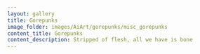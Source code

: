 ```yaml
---
layout: gallery
title: Gorepunks
image_folder: images/AiArt/gorepunks/misc_gorepunks
content_title: Gorepunks
content_description: Stripped of flesh, all we have is bone
---
```

